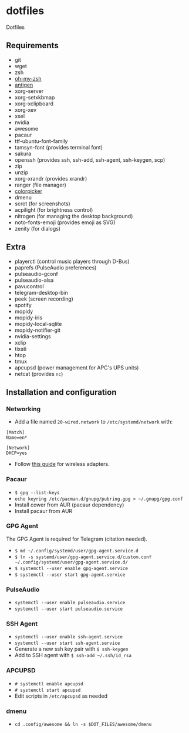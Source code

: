 # dotfiles
Dotfiles

## Requirements
* git
* wget
* zsh
* [oh-my-zsh](https://github.com/robbyrussell/oh-my-zsh)
* [antigen](https://github.com/zsh-users/antigen)
* xorg-server
* xorg-setxkbmap
* xorg-xclipboard
* xorg-xev
* xsel
* nvidia
* awesome
* pacaur
* ttf-ubuntu-font-family
* tamsyn-font (provides terminal font)
* sakura
* openssh (provides ssh, ssh-add, ssh-agent, ssh-keygen, scp)
* zip
* unzip
* xorg-xrandr (provides xrandr)
* ranger (file manager)
* [colorpicker](https://github.com/Jack12816/colorpicker)
* dmenu
* scrot (for screenshots)
* acpilight (for brightness control)
* nitrogen (for managing the desktop background)
* noto-fonts-emoji (provides emoji as SVG)
* zenity (for dialogs)

## Extra
* playerctl (control music players through D-Bus)
* paprefs (PulseAudio preferences)
* pulseaudio-gconf
* pulseaudio-alsa
* pavucontrol
* telegram-desktop-bin
* peek (screen recording)
* spotify
* mopidy
* mopidy-iris
* mopidy-local-sqlite
* mopidy-notifier-git
* nvidia-settings
* xclip
* tixati
* htop
* tmux
* apcupsd (power management for APC's UPS units)
* netcat (provides `nc`)

## Installation and configuration
### Networking
* Add a file named `20-wired.network` to `/etc/systemd/network` with:
```
[Match]
Name=en*

[Network]
DHCP=yes
```
* Follow [this guide](https://wiki.archlinux.org/index.php/Systemd-networkd#Wireless_adapter) for wireless adapters.

### Pacaur

* `$ gpg --list-keys`
* `echo keyring /etc/pacman.d/gnupg/pubring.gpg > ~/.gnupg/gpg.conf`
* Install cower from AUR (pacaur dependency)
* Install pacaur from AUR

### GPG Agent
The GPG Agent is required for Telegram (citation needed).

* `$ md ~/.config/systemd/user/gpg-agent.service.d`
* `$ ln -s systemd/user/gpg-agent.service.d/custom.conf ~/.config/systemd/user/gpg-agent.service.d/`
* `$ systemctl --user enable gpg-agent.service`
* `$ systemctl --user start gpg-agent.service`

### PulseAudio
* `systemctl --user enable pulseaudio.service`
* `systemctl --user start pulseaudio.service`

### SSH Agent
* `systemctl --user enable ssh-agent.service`
* `systemctl --user start ssh-agent.service`
* Generate a new ssh key pair with `$ ssh-keygen`
* Add to SSH agent with `$ ssh-add ~/.ssh/id_rsa`

### APCUPSD
* `# systemctl enable apcupsd`
* `# systemctl start apcupsd`
* Edit scripts in `/etc/apcupsd` as needed

### dmenu
* `cd .config/awesome && ln -s $DOT_FILES/awesome/dmenu`
